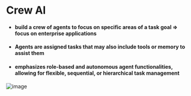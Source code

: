 # Crew AI
- #### build a crew of agents to focus on specific areas of a task goal => focus on enterprise applications
- #### Agents are assigned tasks that may also include tools or memory to assist them
- #### emphasizes role-based and autonomous agent functionalities, allowing for flexible, sequential, or hierarchical task management

![image](https://github.com/user-attachments/assets/e03708a0-3a4f-4699-a0e2-a0d1d3eac4d5)
